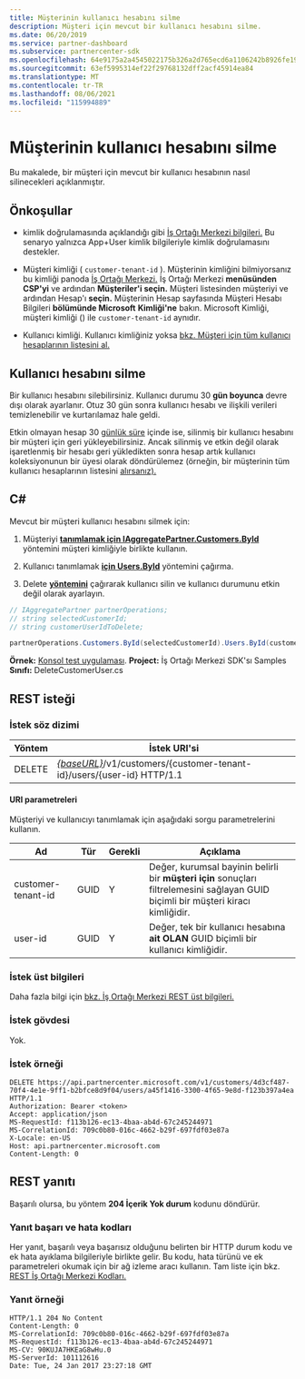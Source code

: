 ```yaml
---
title: Müşterinin kullanıcı hesabını silme
description: Müşteri için mevcut bir kullanıcı hesabını silme.
ms.date: 06/20/2019
ms.service: partner-dashboard
ms.subservice: partnercenter-sdk
ms.openlocfilehash: 64e9175a2a4545022175b326a2d765ecd6a1106242b8926fe19e32c7e2ab6ec2
ms.sourcegitcommit: 63ef5995314ef22f29768132dff2acf45914ea84
ms.translationtype: MT
ms.contentlocale: tr-TR
ms.lasthandoff: 08/06/2021
ms.locfileid: "115994889"
---
```

# <a name="delete-a-user-account-for-a-customer"></a>Müşterinin kullanıcı hesabını silme

Bu makalede, bir müşteri için mevcut bir kullanıcı hesabının nasıl silinecekleri açıklanmıştır.

## <a name="prerequisites"></a>Önkoşullar

- kimlik doğrulamasında açıklandığı gibi [İş Ortağı Merkezi bilgileri.](partner-center-authentication.md) Bu senaryo yalnızca App+User kimlik bilgileriyle kimlik doğrulamasını destekler.

- Müşteri kimliği ( `customer-tenant-id` ). Müşterinin kimliğini bilmiyorsanız bu kimliği panoda [İş Ortağı Merkezi.](https://partner.microsoft.com/dashboard) İş Ortağı Merkezi **menüsünden CSP'yi** ve ardından **Müşteriler'i seçin.** Müşteri listesinden müşteriyi ve ardından Hesap'ı **seçin.** Müşterinin Hesap sayfasında Müşteri Hesabı Bilgileri **bölümünde Microsoft** **Kimliği'ne** bakın. Microsoft Kimliği, müşteri kimliği () ile `customer-tenant-id` aynıdır.

- Kullanıcı kimliği. Kullanıcı kimliğiniz yoksa [bkz. Müşteri için tüm kullanıcı hesaplarının listesini al.](get-a-list-of-all-user-accounts-for-a-customer.md)

## <a name="deleting-a-user-account"></a>Kullanıcı hesabını silme

Bir kullanıcı hesabını silebilirsiniz. Kullanıcı durumu 30 **gün boyunca** devre dışı olarak ayarlanır. Otuz 30 gün sonra kullanıcı hesabı ve ilişkili verileri temizlenebilir ve kurtarılamaz hale geldi.

Etkin olmayan hesap 30 [günlük süre](restore-a-user-for-a-customer.md) içinde ise, silinmiş bir kullanıcı hesabını bir müşteri için geri yükleyebilirsiniz. Ancak silinmiş ve etkin değil olarak işaretlenmiş bir hesabı geri yükledikten sonra hesap artık kullanıcı koleksiyonunun bir üyesi olarak döndürülemez (örneğin, bir müşterinin tüm kullanıcı hesaplarının listesini [alırsanız).](get-a-list-of-all-user-accounts-for-a-customer.md)

## <a name="c"></a>C\#

Mevcut bir müşteri kullanıcı hesabını silmek için:

1. Müşteriyi [**tanımlamak için IAggregatePartner.Customers.ById**](/dotnet/api/microsoft.store.partnercenter.customers.icustomercollection.byid) yöntemini müşteri kimliğiyle birlikte kullanın.

2. Kullanıcı tanımlamak [**için Users.ById**](/dotnet/api/microsoft.store.partnercenter.customerusers.icustomerusercollection.byid) yöntemini çağırma.

3. Delete [**yöntemini**](/dotnet/api/microsoft.store.partnercenter.customerusers.icustomeruser.delete) çağırarak kullanıcı silin ve kullanıcı durumunu etkin değil olarak ayarlayın.

``` csharp
// IAggregatePartner partnerOperations;
// string selectedCustomerId;
// string customerUserIdToDelete;

partnerOperations.Customers.ById(selectedCustomerId).Users.ById(customerUserIdToDelete).Delete();
```

**Örnek:** [Konsol test uygulaması](console-test-app.md). **Project:** İş Ortağı Merkezi SDK'sı Samples **Sınıfı:** DeleteCustomerUser.cs

## <a name="rest-request"></a>REST isteği

### <a name="request-syntax"></a>İstek söz dizimi

| Yöntem     | İstek URI'si                                                                                            |
|------------|--------------------------------------------------------------------------------------------------------|
| DELETE     | [*{baseURL}*](partner-center-rest-urls.md)/v1/customers/{customer-tenant-id}/users/{user-id} HTTP/1.1 |

#### <a name="uri-parameters"></a>URI parametreleri

Müşteriyi ve kullanıcıyı tanımlamak için aşağıdaki sorgu parametrelerini kullanın.

| Ad                   | Tür     | Gerekli | Açıklama                                                                                                               |
|------------------------|----------|----------|---------------------------------------------------------------------------------------------------------------------------|
| customer-tenant-id     | GUID     | Y        | Değer, kurumsal bayinin belirli bir **müşteri için** sonuçları filtrelemesini sağlayan GUID biçimli bir müşteri kiracı kimliğidir. |
| user-id                | GUID     | Y        | Değer, tek bir kullanıcı hesabına **ait OLAN** GUID biçimli bir kullanıcı kimliğidir.                                          |

### <a name="request-headers"></a>İstek üst bilgileri

Daha fazla bilgi için [bkz. İş Ortağı Merkezi REST üst bilgileri.](headers.md)

### <a name="request-body"></a>İstek gövdesi

Yok.

### <a name="request-example"></a>İstek örneği

```http
DELETE https://api.partnercenter.microsoft.com/v1/customers/4d3cf487-70f4-4e1e-9ff1-b2bfce8d9f04/users/a45f1416-3300-4f65-9e8d-f123b397a4ea HTTP/1.1
Authorization: Bearer <token>
Accept: application/json
MS-RequestId: f113b126-ec13-4baa-ab4d-67c245244971
MS-CorrelationId: 709c0b80-016c-4662-b29f-697fdf03e87a
X-Locale: en-US
Host: api.partnercenter.microsoft.com
Content-Length: 0
```

## <a name="rest-response"></a>REST yanıtı

Başarılı olursa, bu yöntem **204 İçerik Yok durum** kodunu döndürür.

### <a name="response-success-and-error-codes"></a>Yanıt başarı ve hata kodları

Her yanıt, başarılı veya başarısız olduğunu belirten bir HTTP durum kodu ve ek hata ayıklama bilgileriyle birlikte gelir. Bu kodu, hata türünü ve ek parametreleri okumak için bir ağ izleme aracı kullanın. Tam liste için bkz. [REST İş Ortağı Merkezi Kodları.](error-codes.md)

### <a name="response-example"></a>Yanıt örneği

```http
HTTP/1.1 204 No Content
Content-Length: 0
MS-CorrelationId: 709c0b80-016c-4662-b29f-697fdf03e87a
MS-RequestId: f113b126-ec13-4baa-ab4d-67c245244971
MS-CV: 90KUJA7HKEaG8wHu.0
MS-ServerId: 101112616
Date: Tue, 24 Jan 2017 23:27:18 GMT
```
